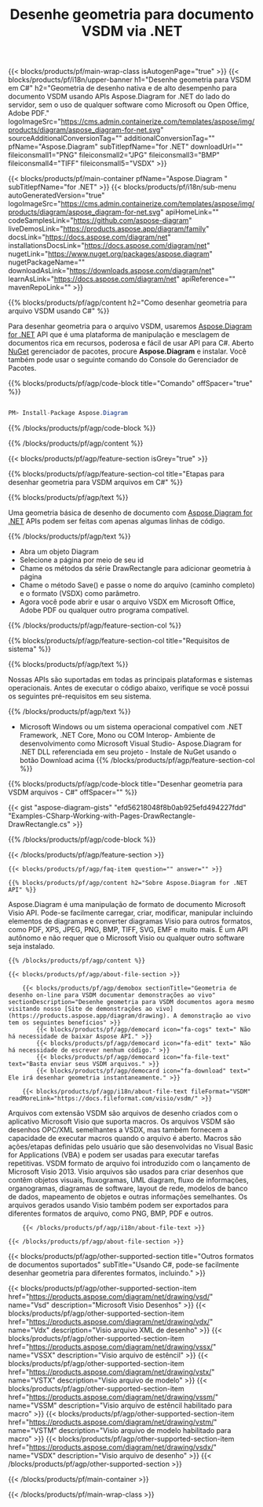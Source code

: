 ﻿---
title: Desenhe geometria para documento VSDM via .NET 
weight: 3050
url: /pt/net/drawing/vsdm/ 
description: C# código-fonte para desenhar geometria para o arquivo vsdm em .NET Framework, .NET Core, Mono Platforms.
---
{{< blocks/products/pf/main-wrap-class isAutogenPage="true" >}}
{{< blocks/products/pf/i18n/upper-banner h1="Desenhe geometria para VSDM em C#" h2="Geometria de desenho nativa e de alto desempenho para documento VSDM usando APIs Aspose.Diagram for .NET do lado do servidor, sem o uso de qualquer software como Microsoft ou Open Office, Adobe PDF." logoImageSrc="https://cms.admin.containerize.com/templates/aspose/img/products/diagram/aspose_diagram-for-net.svg" sourceAdditionalConversionTag="" additionalConversionTag="" pfName="Aspose.Diagram" subTitlepfName="for .NET" downloadUrl="" fileiconsmall1="PNG" fileiconsmall2="JPG" fileiconsmall3="BMP" fileiconsmall4="TIFF" fileiconsmall5="VSDX" >}}

{{< blocks/products/pf/main-container pfName="Aspose.Diagram " subTitlepfName="for .NET" >}}
{{< blocks/products/pf/i18n/sub-menu autoGeneratedVersion="true" logoImageSrc="https://cms.admin.containerize.com/templates/aspose/img/products/diagram/aspose_diagram-for-net.svg" apiHomeLink="" codeSamplesLink="https://github.com/aspose-diagram" liveDemosLink="https://products.aspose.app/diagram/family" docsLink="https://docs.aspose.com/diagram/net" installationsDocsLink="https://docs.aspose.com/diagram/net" nugetLink="https://www.nuget.org/packages/aspose.diagram" nugetPackageName="" downloadAsLink="https://downloads.aspose.com/diagram/net" learnAsLink="https://docs.aspose.com/diagram/net" apiReference="" mavenRepoLink="" >}}

{{% blocks/products/pf/agp/content h2="Como desenhar geometria para arquivo VSDM usando C#" %}}

 Para desenhar geometria para o arquivo VSDM, usaremos
 [Aspose.Diagram for .NET](https://products.aspose.com/diagram/net) 
 API que é uma plataforma de manipulação e mesclagem de documentos rica em recursos, poderosa e fácil de usar API para C#. Aberto
 [NuGet](https://www.nuget.org/packages/aspose.diagram) 
 gerenciador de pacotes, procure
 **Aspose.Diagram** 
 e instalar. Você também pode usar o seguinte comando do Console do Gerenciador de Pacotes.

{{% blocks/products/pf/agp/code-block title="Comando" offSpacer="true" %}}

```cs

PM> Install-Package Aspose.Diagram


```

{{% /blocks/products/pf/agp/code-block %}}

{{% /blocks/products/pf/agp/content %}}

{{< blocks/products/pf/agp/feature-section isGrey="true" >}}

{{% blocks/products/pf/agp/feature-section-col title="Etapas para desenhar geometria para VSDM arquivos em C#" %}}

{{% blocks/products/pf/agp/text %}}

 Uma geometria básica de desenho de documento com
 [Aspose.Diagram for .NET](https://products.aspose.com/diagram/net) 
 APIs podem ser feitas com apenas algumas linhas de código.

{{% /blocks/products/pf/agp/text %}}

+ Abra um objeto Diagram
+ Selecione a página por meio de seu id
+ Chame os métodos da série DrawRectangle para adicionar geometria à página
+ Chame o método Save() e passe o nome do arquivo (caminho completo) e o formato (VSDX) como parâmetro.
+ Agora você pode abrir e usar o arquivo VSDX em Microsoft Office, Adobe PDF ou qualquer outro programa compatível.

{{% /blocks/products/pf/agp/feature-section-col %}}

{{% blocks/products/pf/agp/feature-section-col title="Requisitos de sistema" %}}

{{% blocks/products/pf/agp/text %}}

 Nossas APIs são suportadas em todas as principais plataformas e sistemas operacionais. Antes de executar o código abaixo, verifique se você possui os seguintes pré-requisitos em seu sistema.

{{% /blocks/products/pf/agp/text %}}

- Microsoft Windows ou um sistema operacional compatível com .NET Framework, .NET Core, Mono ou COM Interop- Ambiente de desenvolvimento como Microsoft Visual Studio- Aspose.Diagram for .NET DLL referenciada em seu projeto - Instale de NuGet usando o botão Download acima
{{% /blocks/products/pf/agp/feature-section-col %}}

{{% blocks/products/pf/agp/code-block title="Desenhar geometria para VSDM arquivos - C#" offSpacer="" %}}

{{< gist "aspose-diagram-gists" "efd56218048f8b0ab925efd494227fdd" "Examples-CSharp-Working-with-Pages-DrawRectangle-DrawRectangle.cs" >}}


{{% /blocks/products/pf/agp/code-block %}}

{{< /blocks/products/pf/agp/feature-section >}}

    {{< blocks/products/pf/agp/faq-item question="" answer="" >}}


<!-- aboutfile Starts -->

    {{% blocks/products/pf/agp/content h2="Sobre Aspose.Diagram for .NET API" %}}

 Aspose.Diagram é uma manipulação de formato de documento Microsoft Visio API. Pode-se facilmente carregar, criar, modificar, manipular incluindo elementos de diagramas e converter diagramas Visio para outros formatos, como PDF, XPS, JPEG, PNG, BMP, TIFF, SVG, EMF e muito mais. É um API autônomo e não requer que o Microsoft Visio ou qualquer outro software seja instalado.  



    {{% /blocks/products/pf/agp/content %}}
    
    {{< blocks/products/pf/agp/about-file-section >}}
    
        {{< blocks/products/pf/agp/demobox sectionTitle="Geometria de desenho on-line para VSDM documentar demonstrações ao vivo" sectionDescription="Desenhe geometria para VSDM documentos agora mesmo visitando nosso [Site de demonstrações ao vivo](https://products.aspose.app/diagram/drawing). A demonstração ao vivo tem os seguintes benefícios" >}}
            {{< blocks/products/pf/agp/democard icon="fa-cogs" text=" Não há necessidade de baixar Aspose API." >}}
            {{< blocks/products/pf/agp/democard icon="fa-edit" text=" Não há necessidade de escrever nenhum código." >}}
            {{< blocks/products/pf/agp/democard icon="fa-file-text" text="Basta enviar seus VSDM arquivos." >}}
            {{< blocks/products/pf/agp/democard icon="fa-download" text=" Ele irá desenhar geometria instantaneamente." >}}
    
        {{< blocks/products/pf/agp/i18n/about-file-text fileFormat="VSDM" readMoreLink="https://docs.fileformat.com/visio/vsdm/" >}}
Arquivos com extensão VSDM são arquivos de desenho criados com o aplicativo Microsoft Visio que suporta macros. Os arquivos VSDM são desenhos OPC/XML semelhantes a VSDX, mas também fornecem a capacidade de executar macros quando o arquivo é aberto. Macros são ações/etapas definidas pelo usuário que são desenvolvidas no Visual Basic for Applications (VBA) e podem ser usadas para executar tarefas repetitivas. VSDM formato de arquivo foi introduzido com o lançamento de Microsoft Visio 2013. Visio arquivos são usados para criar desenhos que contêm objetos visuais, fluxogramas, UML diagram, fluxo de informações, organogramas, diagramas de software, layout de rede, modelos de banco de dados, mapeamento de objetos e outras informações semelhantes. Os arquivos gerados usando Visio também podem ser exportados para diferentes formatos de arquivo, como PNG, BMP, PDF e outros. 

        {{< /blocks/products/pf/agp/i18n/about-file-text >}}
    
    {{< /blocks/products/pf/agp/about-file-section >}}

<!-- aboutfile Ends -->

{{< blocks/products/pf/agp/other-supported-section title="Outros formatos de documentos suportados" subTitle="Usando C#, pode-se facilmente desenhar geometria para diferentes formatos, incluindo." >}}

{{< blocks/products/pf/agp/other-supported-section-item href="https://products.aspose.com/diagram/net/drawing/vsd/" name="Vsd" description="Microsoft Visio Desenhos" >}}
{{< blocks/products/pf/agp/other-supported-section-item href="https://products.aspose.com/diagram/net/drawing/vdx/" name="Vdx" description="Visio arquivo XML de desenho" >}}
{{< blocks/products/pf/agp/other-supported-section-item href="https://products.aspose.com/diagram/net/drawing/vssx/" name="VSSX" description="Visio arquivo de estêncil" >}}
{{< blocks/products/pf/agp/other-supported-section-item href="https://products.aspose.com/diagram/net/drawing/vstx/" name="VSTX" description="Visio arquivo de modelo" >}}
{{< blocks/products/pf/agp/other-supported-section-item href="https://products.aspose.com/diagram/net/drawing/vssm/" name="VSSM" description="Visio arquivo de estêncil habilitado para macro" >}}
{{< blocks/products/pf/agp/other-supported-section-item href="https://products.aspose.com/diagram/net/drawing/vstm/" name="VSTM" description="Visio arquivo de modelo habilitado para macro" >}}
{{< blocks/products/pf/agp/other-supported-section-item href="https://products.aspose.com/diagram/net/drawing/vsdx/" name="VSDX" description="Visio arquivo de desenho" >}}
{{< /blocks/products/pf/agp/other-supported-section >}}

{{< /blocks/products/pf/main-container >}}
    
{{< /blocks/products/pf/main-wrap-class >}}